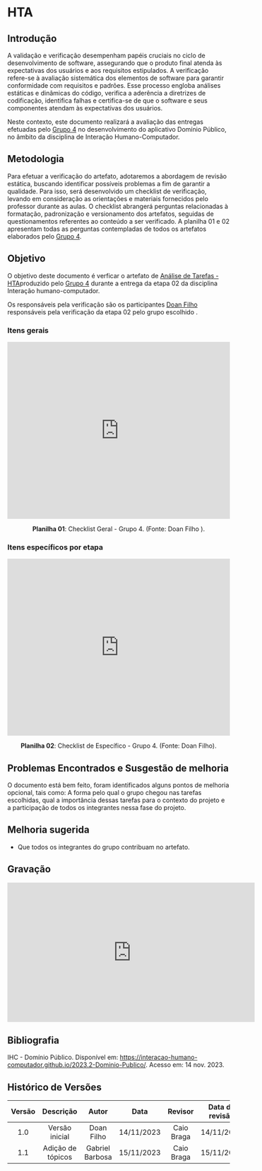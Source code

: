 # **HTA**

## **Introdução**

A validação e verificação desempenham papéis cruciais no ciclo de desenvolvimento de software, assegurando que o produto final atenda às expectativas dos usuários e aos requisitos estipulados. A verificação refere-se à avaliação sistemática dos elementos de software para garantir conformidade com requisitos e padrões. Esse processo engloba análises estáticas e dinâmicas do código, verifica a aderência a diretrizes de codificação, identifica falhas e certifica-se de que o software e seus componentes atendam às expectativas dos usuários.

Neste contexto, este documento realizará a avaliação das entregas efetuadas pelo [Grupo 4](https://interacao-humano-computador.github.io/2023.2-Dominio-Publico/) no desenvolvimento do aplicativo Domínio Público, no âmbito da disciplina de Interação Humano-Computador.

## **Metodologia**

Para efetuar a verificação do artefato, adotaremos a abordagem de revisão estática, buscando identificar possíveis problemas a fim de garantir a qualidade. Para isso, será desenvolvido um checklist de verificação, levando em consideração as orientações e materiais fornecidos pelo professor durante as aulas. O checklist abrangerá perguntas relacionadas à formatação, padronização e versionamento dos artefatos, seguidas de questionamentos referentes ao conteúdo a ser verificado. A planilha 01 e 02 apresentam todas as perguntas contempladas de todos os artefatos elaborados pelo [Grupo 4](https://interacao-humano-computador.github.io/2023.2-Dominio-Publico/).

## **Objetivo**
O objetivo deste documento é verficar o artefato de [Análise de Tarefas - HTA](https://interacao-humano-computador.github.io/2023.2-Dominio-Publico/analise_de_requisitos/analise_de_tarefas/hta/)produzido pelo [Grupo 4](https://interacao-humano-computador.github.io/2023.2-Dominio-Publico/) durante a entrega da etapa 02 da disciplina Interação humano-computador.

Os responsáveis pela verificação são os participantes [Doan Filho](https://github.com/FilhoDoan) responsáveis pela verificação da etapa 02 pelo grupo escolhido . 


### **Itens gerais**


<iframe src="https://docs.google.com/spreadsheets/d/e/2PACX-1vRCJw9U26luzRcnvpcA0rUzpFMrafHp3msMymAuWaNZgdRcWj2Sfv0sflz1ufGU5EmteX17EulWtWkF/pubhtml?gid=1271676277&amp;single=true&amp;widget=true&amp;headers=false" width="100%" height="400" frameborder="0" scrolling="no"></iframe>


<div align="center">
<p> <b>Planilha 01</b>: Checklist Geral - Grupo 4. (Fonte: Doan Filho ). </p>
</div>

### **Itens específicos por etapa**

<iframe src="https://docs.google.com/spreadsheets/d/e/2PACX-1vRCJw9U26luzRcnvpcA0rUzpFMrafHp3msMymAuWaNZgdRcWj2Sfv0sflz1ufGU5EmteX17EulWtWkF/pubhtml?gid=778617158&amp;single=true&amp;widget=true&amp;headers=false"width="100%" height="400" frameborder="0" scrolling="no"></iframe>
<div align="center">

<p> <b>Planilha 02</b>: Checklist de Específico - Grupo 4. (Fonte: Doan Filho). </p>
</div>

## **Problemas Encontrados e Susgestão de melhoria**

O documento está bem feito, foram identificados alguns pontos de melhoria opcional, tais como: A forma pelo qual o grupo chegou nas tarefas escolhidas, qual a importância dessas tarefas para o contexto do projeto e a participação de todos os integrantes nessa fase do projeto.

## **Melhoria sugerida**

+ Que todos os integrantes do grupo contribuam no artefato.

## **Gravação**

<iframe width="560" height="315" src="https://www.youtube.com/embed/63mnG7iaEfI?si=WLXVmmBnW5_6SM5t" title="YouTube video player" frameborder="0" allow="accelerometer; autoplay; clipboard-write; encrypted-media; gyroscope; picture-in-picture; web-share" allowfullscreen></iframe>

## **Bibliografia**

IHC - Domínio Público. Disponível em: <https://interacao-humano-computador.github.io/2023.2-Dominio-Publico/>. Acesso em: 14 nov. 2023.

## **Histórico de Versões**

| Versão |          Descrição              |     Autor      |      Data      |   Revisor     |    Data de revisão    |  
|:------:|:-------------------------------:|:--------------:|:--------------:|:-------------:|:---------------------:|
|  1.0   | Versão inicial | Doan Filho   |   14/11/2023   |  Caio Braga |      14/11/2023     |
|  1.1   | Adição de tópicos | Gabriel Barbosa |  15/11/2023  |   Caio Braga |      15/11/2023     |

